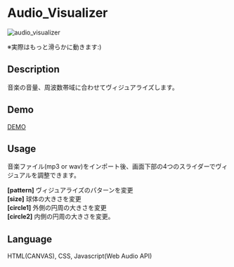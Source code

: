 # Audio_Visualizer

![audio_visualizer](https://user-images.githubusercontent.com/33841025/39550110-2dd87ea2-4e9b-11e8-8280-04e0b8d379d9.gif)  

※実際はもっと滑らかに動きます:)

## Description

音楽の音量、周波数帯域に合わせてヴィジュアライズします。


## Demo

[DEMO](http://yamashita-ksk.sakura.ne.jp/canvas/AudioVisualizer.html)



## Usage

音楽ファイル(mp3 or wav)をインポート後、画面下部の4つのスライダーでヴィジュアルを調整できます。  


**[pattern]** ヴィジュアライズのパターンを変更  
**[size]** 球体の大きさを変更  
**[circle1]** 外側の円周の大きさを変更  
**[circle2]** 内側の円周の大きさを変更。  


## Language

HTML(CANVAS), CSS, Javascript(Web Audio API)
